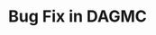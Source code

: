 ---
layout: project
title: "Bug Fix in DAGMC"
description: "Third project"
start_date: 2024-12-10
end_date: 2025-01-31
client: 
  name: "ProximaFusion"
  short: "Proxima"
skills:
  - C++
  - DAGMC
---